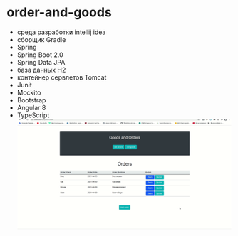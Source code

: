 # order-and-goods
- среда разработки intellij idea
- сборщик Gradle
- Spring
- Spring Boot 2.0
- Spring Data JPA
- база данных H2
- контейнер сервлетов Tomcat
- Junit
- Mockito
- Bootstrap
- Angular 8
- TypeScript
![](https://github.com/satird/mediaContainer/blob/main/src/main/resources/static/resources/images/Order-and-goods.gif)
